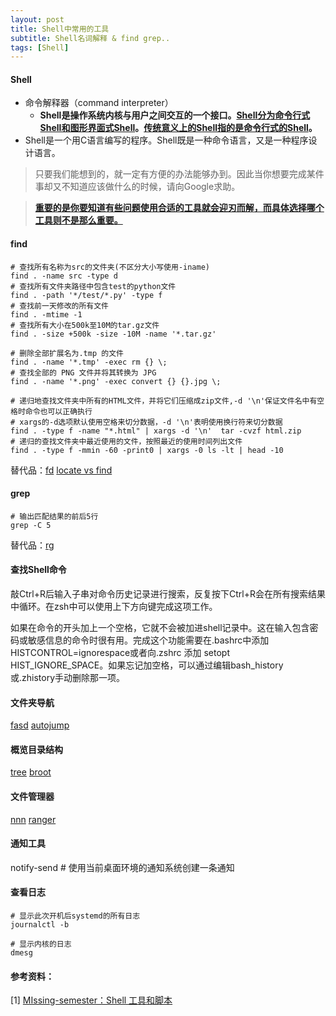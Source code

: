 ```yaml
---
layout: post
title: Shell中常用的工具
subtitle: Shell名词解释 & find grep..
tags: [Shell]
---
```


#### Shell

- 命令解释器（command interpreter）
  - **Shell是操作系统内核与用户之间交互的一个接口。[Shell分为命令行式Shell和图形界面式Shell](https://en.wikipedia.org/wiki/Shell_(computing))。[传统意义上的Shell指的是命令行式的Shell](https://baike.baidu.com/item/shell/99702#:~:text=%E4%BC%A0%E7%BB%9F%E6%84%8F%E4%B9%89%E4%B8%8A%E7%9A%84shell%E6%8C%87%E7%9A%84%E6%98%AF%E5%91%BD%E4%BB%A4%E8%A1%8C%E5%BC%8F%E7%9A%84shell)。**
- Shell是一个用C语言编写的程序。Shell既是一种命令语言，又是一种程序设计语言。

> 只要我们能想到的，就一定有方便的办法能够办到。因此当你想要完成某件事却又不知道应该做什么的时候，请向Google求助。

> [**重要的是你要知道有些问题使用合适的工具就会迎刃而解，而具体选择哪个工具则不是那么重要。**](https://missing-semester-cn.github.io/2020/shell-tools/#:~:text=%E9%87%8D%E8%A6%81%E7%9A%84%E6%98%AF%E4%BD%A0%E8%A6%81%E7%9F%A5%E9%81%93%E6%9C%89%E4%BA%9B%E9%97%AE%E9%A2%98%E4%BD%BF%E7%94%A8%E5%90%88%E9%80%82%E7%9A%84%E5%B7%A5%E5%85%B7%E5%B0%B1%E4%BC%9A%E8%BF%8E%E5%88%83%E8%80%8C%E8%A7%A3%EF%BC%8C%E8%80%8C%E5%85%B7%E4%BD%93%E9%80%89%E6%8B%A9%E5%93%AA%E4%B8%AA%E5%B7%A5%E5%85%B7%E5%88%99%E4%B8%8D%E6%98%AF%E9%82%A3%E4%B9%88%E9%87%8D%E8%A6%81%E3%80%82)



#### find

```shell
# 查找所有名称为src的文件夹(不区分大小写使用-iname)
find . -name src -type d
# 查找所有文件夹路径中包含test的python文件
find . -path '*/test/*.py' -type f
# 查找前一天修改的所有文件
find . -mtime -1
# 查找所有大小在500k至10M的tar.gz文件
find . -size +500k -size -10M -name '*.tar.gz'

# 删除全部扩展名为.tmp 的文件
find . -name '*.tmp' -exec rm {} \;
# 查找全部的 PNG 文件并将其转换为 JPG
find . -name '*.png' -exec convert {} {}.jpg \;

# 递归地查找文件夹中所有的HTML文件，并将它们压缩成zip文件,-d '\n'保证文件名中有空格时命令也可以正确执行
# xargs的-d选项默认使用空格来切分数据，-d '\n'表明使用换行符来切分数据
find . -type f -name "*.html" | xargs -d '\n'  tar -cvzf html.zip
# 递归的查找文件夹中最近使用的文件，按照最近的使用时间列出文件
find . -type f -mmin -60 -print0 | xargs -0 ls -lt | head -10
```

替代品：[fd](https://github.com/sharkdp/fd)  [locate vs find](https://unix.stackexchange.com/questions/60205/locate-vs-find-usage-pros-and-cons-of-each-other)

#### grep

```shell
# 输出匹配结果的前后5行
grep -C 5
```

替代品：[rg](https://github.com/BurntSushi/ripgrep)

#### 查找Shell命令

敲Ctrl+R后输入子串对命令历史记录进行搜索，反复按下Ctrl+R会在所有搜索结果中循环。在zsh中可以使用上下方向键完成这项工作。

如果在命令的开头加上一个空格，它就不会被加进shell记录中。这在输入包含密码或敏感信息的命令时很有用。完成这个功能需要在.bashrc中添加HISTCONTROL=ignorespace或者向.zshrc 添加 setopt HIST_IGNORE_SPACE。如果忘记加空格，可以通过编辑bash_history或.zhistory手动删除那一项。

#### 文件夹导航

[fasd](https://github.com/clvv/fasd)  [autojump](https://github.com/wting/autojump)

#### 概览目录结构

[tree](https://linux.die.net/man/1/tree)  [broot](https://github.com/Canop/broot) 

#### 文件管理器

[nnn](https://github.com/jarun/nnn)  [ranger](https://github.com/ranger/ranger)

#### 通知工具

notify-send # 使用当前桌面环境的通知系统创建一条通知

#### 查看日志

```shell
# 显示此次开机后systemd的所有日志
journalctl -b
```

```shell
# 显示内核的日志
dmesg
```



#### 参考资料：

[1] [MIssing-semester：Shell 工具和脚本](https://missing-semester-cn.github.io/2020/shell-tools/)

